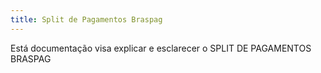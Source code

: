 ```yaml
---
title: Split de Pagamentos Braspag
---
```


Está documentação visa explicar e esclarecer o SPLIT DE PAGAMENTOS BRASPAG